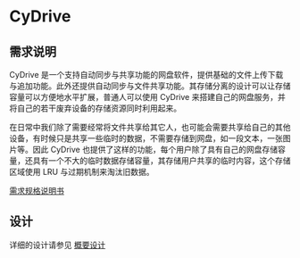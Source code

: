# CyDrive

## 需求说明
CyDrive 是一个支持自动同步与共享功能的网盘软件，提供基础的文件上传下载与追加功能。此外还提供自动同步与文件共享功能。其存储分离的设计可以让存储容量可以方便地水平扩展，普通人可以使用 CyDrive 来搭建自己的网盘服务，并将自己的若干废弃设备的存储资源同时利用起来。

在日常中我们除了需要经常将文件共享给其它人，也可能会需要共享给自己的其他设备，有时候只是共享一些临时的数据，不需要存储到网盘，如一段文本，一张图片等。因此 CyDrive 也提供了这样的功能，每个用户除了具有自己的网盘存储容量，还具有一个不大的临时数据存储容量，其存储用户共享的临时内容，这个存储区域使用 LRU 与过期机制来淘汰旧数据。

[需求规格说明书](docs/需求规格说明书.md)

## 设计
详细的设计请参见 [概要设计](docs/Design.md)

